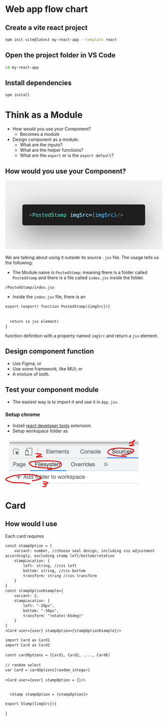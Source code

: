 
# Web app flow chart

## Create a vite react project

```bash
npm init vite@latest my-react-app --template react
```

## Open the project folder in VS Code

```bash
cd my-react-app
```

## Install dependencies

```bash
npm install 
```

# Think as a Module

  * How would you use your Component? 
    * Becomes a module
  * Design component as a module:
    * What are the inputs?
    * What are the helper functions?
    * What are the `export` or is the `export default`?

## How would you use your Component?

![](PostedStamp.png)

We are talking about using it outside its source `.jsx` file. The usage tells us the following:

  * The Module name is `PostedStamp`: meaning there is a folder called `PostedStamp` and there is a file called `index.jsx` inside the folder.
  ```
  /PostedStamp/index.jsx
  ```
  * Inside the `index.jsx` file, there is an 
  ```
  export (export) function PostedStamp({imgSrc}){


    return (a jsx element)
  }
  ```
  function definition with a property named `imgSrc` and return a `jsx` element.

## Design component function

  * Use Figma; or
  * Use some framework, like MUI; or
  * A mixture of both.


## Test your component module

  * The easiest way is to import it and use it in `App.jsx`.

### Setup chrome

  * Install [react developer tools](https://chrome.google.com/webstore/detail/react-developer-tools/fmkadmapgofadopljbjfkapdkoienihi) extension.
  * Setup workspace folder as

![setup workspace](setup-workspace.png)


# Card

## How would I use

Each card requires

```
const stampOption = {
    variant: number, //choose seal design, including css adjustment accordingly, excluding stamp left/bottom/rotation
    stampLocation: {
        left: string, //css left
        bottom: string, //css bottom
        transform: string //css transform
    }
}
const stampOptionExample={
    variant: 2,
    stampLocation: {
        left: "-20px",
        bottom: "-30px",
        transform: "rotate(-65deg)"
    }
}
<Card user={user} stampOption={stampOptionExample}/>
```

```
import Card as Card1
import Card as Card2

const cardOptions = [Card1, Card2, ...., Card6]

// random select
var Card = cardOptions[random_integer]

<Card user={user} stampOption = {}/>
```

```

  <Stamp stampOption = {stampOption}>
```

```
export Stamp({imgSrc}){

}